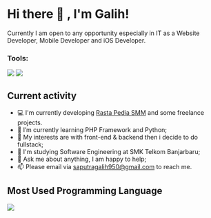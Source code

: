 # Hi there 👋 , I'm Galih!
Currently I am open to any opportunity especially in IT as a Website Developer, Mobile Developer and iOS Developer. 

### Tools:
<p>
    <img src="https://img.shields.io/badge/Text%20Editor-Visual%20Studio%20Code-blue?&logo=visual%20studio%20code&logoColor=blue" />
    <img src="https://gpvc.arturio.dev/galihrasta320" />
</p>

## Current activity

- 💻 I'm currently developing <a href="https://galih-ckt.my.id">Rasta Pedia SMM</a> and some freelance projects.
- 📖 I’m currently learning PHP Framework and Python;
- 🤔 My interests are with front-end & backend then i decide to do fullstack;
- 💼 I'm studying Software Engineering at SMK Telkom Banjarbaru;
- 💬 Ask me about anything, I am happy to help;
- 📫 Please email via saputragalih950@gmail.com to reach me.

## Most Used Programming Language

<img src="https://github-readme-stats.vercel.app/api/top-langs/?username=galihrasta320&theme=vue">
